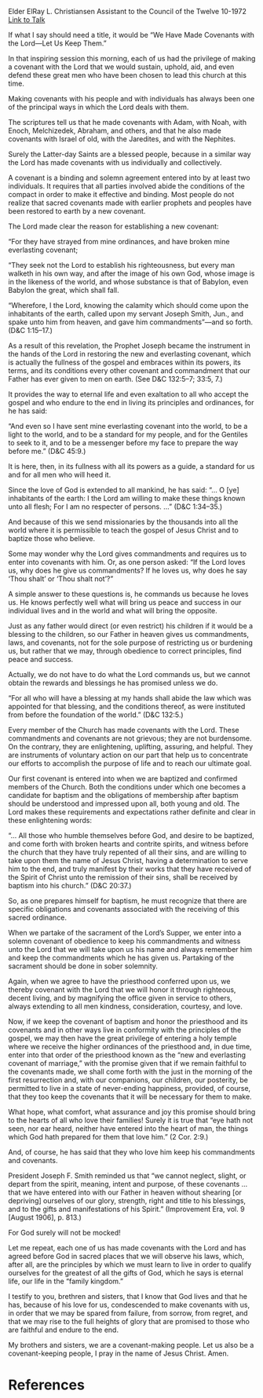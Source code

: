 Elder ElRay L. Christiansen
Assistant to the Council of the Twelve
10-1972
[Link to Talk](https://www.churchofjesuschrist.org/study/general-conference/1972/10/we-have-made-covenants-with-the-lord?lang=eng)

If what I say should need a title, it would be “We Have Made Covenants with the Lord—Let Us Keep Them.”

In that inspiring session this morning, each of us had the privilege of making a covenant with the Lord that we would sustain, uphold, aid, and even defend these great men who have been chosen to lead this church at this time.

Making covenants with his people and with individuals has always been one of the principal ways in which the Lord deals with them.

The scriptures tell us that he made covenants with Adam, with Noah, with Enoch, Melchizedek, Abraham, and others, and that he also made covenants with Israel of old, with the Jaredites, and with the Nephites.

Surely the Latter-day Saints are a blessed people, because in a similar way the Lord has made covenants with us individually and collectively.

A covenant is a binding and solemn agreement entered into by at least two individuals. It requires that all parties involved abide the conditions of the compact in order to make it effective and binding. Most people do not realize that sacred covenants made with earlier prophets and peoples have been restored to earth by a new covenant.

The Lord made clear the reason for establishing a new covenant:

“For they have strayed from mine ordinances, and have broken mine everlasting covenant;

“They seek not the Lord to establish his righteousness, but every man walketh in his own way, and after the image of his own God, whose image is in the likeness of the world, and whose substance is that of Babylon, even Babylon the great, which shall fall.

“Wherefore, I the Lord, knowing the calamity which should come upon the inhabitants of the earth, called upon my servant Joseph Smith, Jun., and spake unto him from heaven, and gave him commandments”—and so forth. (D&C 1:15–17.)

As a result of this revelation, the Prophet Joseph became the instrument in the hands of the Lord in restoring the new and everlasting covenant, which is actually the fullness of the gospel and embraces within its powers, its terms, and its conditions every other covenant and commandment that our Father has ever given to men on earth. (See D&C 132:5–7; 33:5, 7.)

It provides the way to eternal life and even exaltation to all who accept the gospel and who endure to the end in living its principles and ordinances, for he has said:

“And even so I have sent mine everlasting covenant into the world, to be a light to the world, and to be a standard for my people, and for the Gentiles to seek to it, and to be a messenger before my face to prepare the way before me.” (D&C 45:9.)

It is here, then, in its fullness with all its powers as a guide, a standard for us and for all men who will heed it.

Since the love of God is extended to all mankind, he has said: “… O [ye] inhabitants of the earth: I the Lord am willing to make these things known unto all flesh; For I am no respecter of persons. …” (D&C 1:34–35.)

And because of this we send missionaries by the thousands into all the world where it is permissible to teach the gospel of Jesus Christ and to baptize those who believe.

Some may wonder why the Lord gives commandments and requires us to enter into covenants with him. Or, as one person asked: “If the Lord loves us, why does he give us commandments? If he loves us, why does he say ‘Thou shalt’ or ‘Thou shalt not’?”

A simple answer to these questions is, he commands us because he loves us. He knows perfectly well what will bring us peace and success in our individual lives and in the world and what will bring the opposite.

Just as any father would direct (or even restrict) his children if it would be a blessing to the children, so our Father in heaven gives us commandments, laws, and covenants, not for the sole purpose of restricting us or burdening us, but rather that we may, through obedience to correct principles, find peace and success.

Actually, we do not have to do what the Lord commands us, but we cannot obtain the rewards and blessings he has promised unless we do.

“For all who will have a blessing at my hands shall abide the law which was appointed for that blessing, and the conditions thereof, as were instituted from before the foundation of the world.” (D&C 132:5.)

Every member of the Church has made covenants with the Lord. These commandments and covenants are not grievous; they are not burdensome. On the contrary, they are enlightening, uplifting, assuring, and helpful. They are instruments of voluntary action on our part that help us to concentrate our efforts to accomplish the purpose of life and to reach our ultimate goal.

Our first covenant is entered into when we are baptized and confirmed members of the Church. Both the conditions under which one becomes a candidate for baptism and the obligations of membership after baptism should be understood and impressed upon all, both young and old. The Lord makes these requirements and expectations rather definite and clear in these enlightening words:

“… All those who humble themselves before God, and desire to be baptized, and come forth with broken hearts and contrite spirits, and witness before the church that they have truly repented of all their sins, and are willing to take upon them the name of Jesus Christ, having a determination to serve him to the end, and truly manifest by their works that they have received of the Spirit of Christ unto the remission of their sins, shall be received by baptism into his church.” (D&C 20:37.)

So, as one prepares himself for baptism, he must recognize that there are specific obligations and covenants associated with the receiving of this sacred ordinance.

When we partake of the sacrament of the Lord’s Supper, we enter into a solemn covenant of obedience to keep his commandments and witness unto the Lord that we will take upon us his name and always remember him and keep the commandments which he has given us. Partaking of the sacrament should be done in sober solemnity.

Again, when we agree to have the priesthood conferred upon us, we thereby covenant with the Lord that we will honor it through righteous, decent living, and by magnifying the office given in service to others, always extending to all men kindness, consideration, courtesy, and love.

Now, if we keep the covenant of baptism and honor the priesthood and its covenants and in other ways live in conformity with the principles of the gospel, we may then have the great privilege of entering a holy temple where we receive the higher ordinances of the priesthood and, in due time, enter into that order of the priesthood known as the “new and everlasting covenant of marriage,” with the promise given that if we remain faithful to the covenants made, we shall come forth with the just in the morning of the first resurrection and, with our companions, our children, our posterity, be permitted to live in a state of never-ending happiness, provided, of course, that they too keep the covenants that it will be necessary for them to make.

What hope, what comfort, what assurance and joy this promise should bring to the hearts of all who love their families! Surely it is true that “eye hath not seen, nor ear heard, neither have entered into the heart of man, the things which God hath prepared for them that love him.” (2 Cor. 2:9.)

And, of course, he has said that they who love him keep his commandments and covenants.

President Joseph F. Smith reminded us that “we cannot neglect, slight, or depart from the spirit, meaning, intent and purpose, of these covenants … that we have entered into with our Father in heaven without shearing [or depriving] ourselves of our glory, strength, right and title to his blessings, and to the gifts and manifestations of his Spirit.” (Improvement Era, vol. 9 [August 1906], p. 813.)

For God surely will not be mocked!

Let me repeat, each one of us has made covenants with the Lord and has agreed before God in sacred places that we will observe his laws, which, after all, are the principles by which we must learn to live in order to qualify ourselves for the greatest of all the gifts of God, which he says is eternal life, our life in the “family kingdom.”

I testify to you, brethren and sisters, that I know that God lives and that he has, because of his love for us, condescended to make covenants with us, in order that we may be spared from failure, from sorrow, from regret, and that we may rise to the full heights of glory that are promised to those who are faithful and endure to the end.

My brothers and sisters, we are a covenant-making people. Let us also be a covenant-keeping people, I pray in the name of Jesus Christ. Amen.

# References
